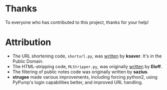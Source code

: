 Thanks
======

To everyone who has contributed to this project, thanks for your help!

Attribution
===========
* The URL shortening code, `shorturl.py`, was [written](http://snipplr.com/view/40257/) by **ksaver**.  It's in the Public Domain.
* The HTML-stripping code, `MLStripper.py`, was originally [written](http://stackoverflow.com/questions/753052/strip-html-from-strings-in-python) by **Eloff**.
* The filtering of public notes code was originally written by **sazius**.
* **strugee** made various improvements, including forcing python2, using PyPump's login capabilities better, and improved URL handling.

